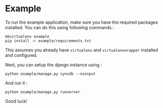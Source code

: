 # Example

To run the example application, make sure you have the required
packages installed.  You can do this using following commands :

```shell
mkvirtualenv example
pip install -r example/requirements.txt
```

This assumes you already have ``virtualenv`` and ``virtualenvwrapper``
installed and configured.

Next, you can setup the django instance using :

```shell
python example/manage.py syncdb --noinput
```

And run it :
```shell
python example/manage.py runserver
```

Good luck!

